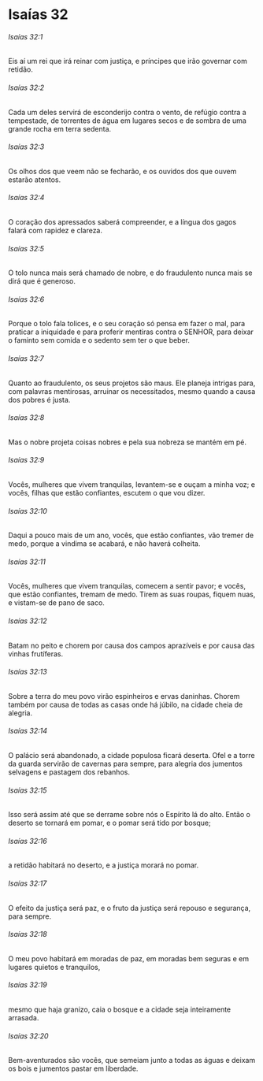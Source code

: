# Isaías 32

###### Isaías 32:1

Eis aí um rei que irá reinar com justiça, e príncipes que irão governar com retidão.

###### Isaías 32:2

Cada um deles servirá de esconderijo contra o vento, de refúgio contra a tempestade, de torrentes de água em lugares secos e de sombra de uma grande rocha em terra sedenta.

###### Isaías 32:3

Os olhos dos que veem não se fecharão, e os ouvidos dos que ouvem estarão atentos.

###### Isaías 32:4

O coração dos apressados saberá compreender, e a língua dos gagos falará com rapidez e clareza.

###### Isaías 32:5

O tolo nunca mais será chamado de nobre, e do fraudulento nunca mais se dirá que é generoso.

###### Isaías 32:6

Porque o tolo fala tolices, e o seu coração só pensa em fazer o mal, para praticar a iniquidade e para proferir mentiras contra o SENHOR, para deixar o faminto sem comida e o sedento sem ter o que beber.

###### Isaías 32:7

Quanto ao fraudulento, os seus projetos são maus. Ele planeja intrigas para, com palavras mentirosas, arruinar os necessitados, mesmo quando a causa dos pobres é justa.

###### Isaías 32:8

Mas o nobre projeta coisas nobres e pela sua nobreza se mantém em pé.

###### Isaías 32:9

Vocês, mulheres que vivem tranquilas, levantem-se e ouçam a minha voz; e vocês, filhas que estão confiantes, escutem o que vou dizer.

###### Isaías 32:10

Daqui a pouco mais de um ano, vocês, que estão confiantes, vão tremer de medo, porque a vindima se acabará, e não haverá colheita.

###### Isaías 32:11

Vocês, mulheres que vivem tranquilas, comecem a sentir pavor; e vocês, que estão confiantes, tremam de medo. Tirem as suas roupas, fiquem nuas, e vistam-se de pano de saco.

###### Isaías 32:12

Batam no peito e chorem por causa dos campos aprazíveis e por causa das vinhas frutíferas.

###### Isaías 32:13

Sobre a terra do meu povo virão espinheiros e ervas daninhas. Chorem também por causa de todas as casas onde há júbilo, na cidade cheia de alegria.

###### Isaías 32:14

O palácio será abandonado, a cidade populosa ficará deserta. Ofel e a torre da guarda servirão de cavernas para sempre, para alegria dos jumentos selvagens e pastagem dos rebanhos.

###### Isaías 32:15

Isso será assim até que se derrame sobre nós o Espírito lá do alto. Então o deserto se tornará em pomar, e o pomar será tido por bosque;

###### Isaías 32:16

a retidão habitará no deserto, e a justiça morará no pomar.

###### Isaías 32:17

O efeito da justiça será paz, e o fruto da justiça será repouso e segurança, para sempre.

###### Isaías 32:18

O meu povo habitará em moradas de paz, em moradas bem seguras e em lugares quietos e tranquilos,

###### Isaías 32:19

mesmo que haja granizo, caia o bosque e a cidade seja inteiramente arrasada.

###### Isaías 32:20

Bem-aventurados são vocês, que semeiam junto a todas as águas e deixam os bois e jumentos pastar em liberdade.

